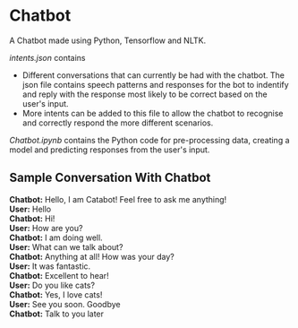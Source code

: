 # Chatbot

A Chatbot made using Python, Tensorflow and NLTK.
  
*intents.json* contains
- Different conversations that can currently be had with the chatbot. The json file contains speech patterns and responses for the bot to indentify and reply with the response most likely to be correct based on the user's input.
- More intents can be added to this file to allow the chatbot to recognise and correctly respond the more different scenarios.
  
*Chatbot.ipynb* contains the Python code for pre-processing data, creating a model and predicting responses from the user's input.
## Sample Conversation With Chatbot
**Chatbot:** Hello, I am Catabot! Feel free to ask me anything!  
**User:** Hello  
**Chatbot:** Hi!    
**User:** How are you?  
**Chatbot:** I am doing well.  
**User:** What can we talk about?  
**Chatbot:** Anything at all! How was your day?  
**User:** It was fantastic.  
**Chatbot:** Excellent to hear!  
**User:** Do you like cats?  
**Chatbot:** Yes, I love cats!  
**User:** See you soon. Goodbye  
**Chatbot:** Talk to you later  

